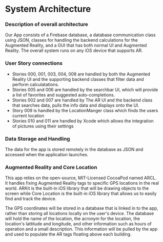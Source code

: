 # System Architecture
  
### Description of overall architecture
Our App consists of a Firebase database, a database communication class using JSON, classes for handling the backend calculations for the Augmented Reality, and a GUI that has both normal UI and Augmented Reality. The overall system runs on any iOS device that supports AR.
  
### User Story connections
* Stories 000, 001, 003, 004, 008 are handled by both the Augmented Reality UI and the supporting backend classes that filter data and perform calculatations.
* Stories 005 and 006 are handled by the searchbar UI, which will provide a list of favorites and suggested auto-completions.
* Stories 002 and 007 are handled by The AR UI and the backend class that searches data, pulls the info data and displays onto the UI.
* Story 009 is handled by the LocationManger class which finds the users current location
* Stories 010 and 011 are handled by Xcode which allows the integration of pictures using their settings

### Data Storage and Handling

The data for the app is stored remotely in the database as JSON and accessed when the application launches.

### Augmented Reality and Core Location

This app relies on the open-source, MIT-Licensed CocoaPod named ARCL. It handles fixing Augmented Reality tags to specific GPS locations in the real world. ARKit is the built-in iOS library that will be drawing objects to the screen while Core Location is the built-in iOS library that allows us to easily find and track the device.

The GPS coordinates will be stored in a database that is linked in to the app, rather than storing all locations locally on the user's device. The database will hold the name of the location, the acronym for the location, the location's lattitude and longitude, and other information such as hours of operation and a small description. This information will be pulled by the app and used to populate the AR tags floating above each building.
